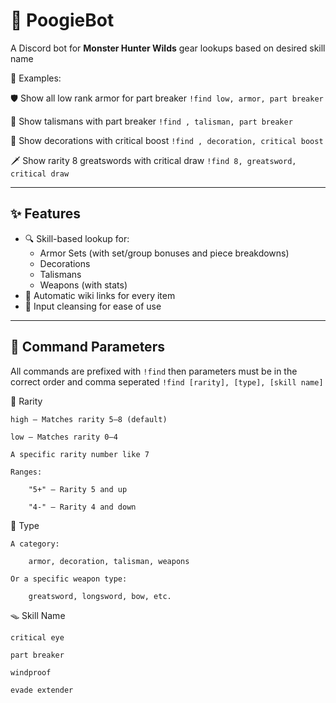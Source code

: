 # 🐽 PoogieBot

A Discord bot for **Monster Hunter Wilds** gear lookups based on desired skill name

🧪 Examples:

🛡️ Show all low rank armor for part breaker
`!find low, armor, part breaker`

📿 Show talismans with part breaker
`!find , talisman, part breaker`

💎 Show decorations with critical boost
`!find , decoration, critical boost`

🗡️ Show rarity 8 greatswords with critical draw
`!find 8, greatsword, critical draw`

---

## ✨ Features

- 🔍 Skill-based lookup for:
  - Armor Sets (with set/group bonuses and piece breakdowns)
  - Decorations
  - Talismans
  - Weapons (with stats)
- 📎 Automatic wiki links for every item
- 🧽 Input cleansing for ease of use

---

## 📜 Command Parameters

All commands are prefixed with `!find` then parameters must be in the correct order and comma seperated
`!find [rarity], [type], [skill name]`

👑 Rarity

    high — Matches rarity 5–8 (default)

    low — Matches rarity 0–4

    A specific rarity number like 7

    Ranges:

        "5+" — Rarity 5 and up

        "4-" — Rarity 4 and down

🔨 Type

    A category:

        armor, decoration, talisman, weapons

    Or a specific weapon type:

        greatsword, longsword, bow, etc.

🪤 Skill Name

    critical eye

    part breaker

    windproof

    evade extender
